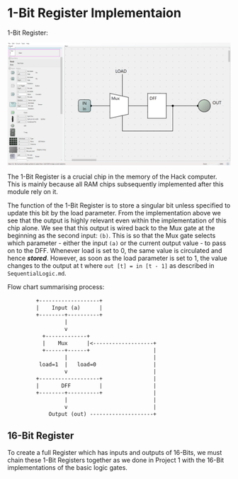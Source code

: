 # 1-Bit Register Implementaion

1-Bit Register:

![1-Bit Register Implementation](Bit.png)

The 1-Bit Register is a crucial chip in the memory of the Hack computer. This is mainly because all RAM chips subsequently implemented after this module rely on it. 

The function of the 1-Bit Register is to store a singular bit unless specified to update this bit by the load parameter. From the implementation above we see that the output is highly relevant even within the implementation of this chip alone. We see that this output is wired back to the Mux gate at the beginning as the second input: `(b)`. This is so that the Mux gate selects which parameter - either the input `(a)` or the current output value - to pass on to the DFF. Whenever load is set to 0, the same value is circulated and hence **_stored_**. However, as soon as the load parameter is set to 1, the value changes to the output at t where `out [t] = in [t - 1]` as described in `SequentialLogic.md`.

Flow chart summarising process:

```
         +-------------------+
         |    Input (a)      |
         +--------+----------+
                  |
                  v
           +-------------+
           |    Mux      |<-------------------+
           +------+------+                    |
                  |                           |
          load=1  |   load=0                  |
                  v                           |
         +-------------------+                |
         |       DFF         |                |
         +--------+----------+                |
                  |                           |
                  v                           |
             Output (out) --------------------+
```
## 16-Bit Register

To create a full Register which has inputs and outputs of 16-Bits, we must chain these 1-Bit Registers together as we done in Project 1 with the 16-Bit implementations of the basic logic gates.